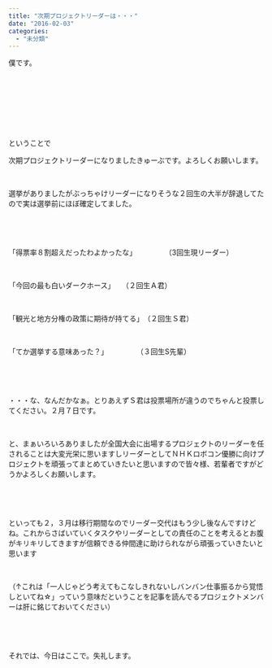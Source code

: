 ```yaml
---
title: "次期プロジェクトリーダーは・・・"
date: "2016-02-03"
categories: 
  - "未分類"
---
```


僕です。

 

 

 

 

ということで

次期プロジェクトリーダーになりましたきゅーぶです。よろしくお願いします。

 

選挙がありましたがぶっちゃけリーダーになりそうな２回生の大半が辞退してたので実は選挙前にほぼ確定してました。

 

 

「得票率８割超えだったわよかったな」　　　　　（3回生現リーダー）

 

「今回の最も白いダークホース」　　（２回生Ａ君）

 

「観光と地方分権の政策に期待が持てる」　（２回生Ｓ君）

 

「てか選挙する意味あった？」　　　　　（３回生S先輩）

 

 

・・・な、なんだかなぁ。とりあえずＳ君は投票場所が違うのでちゃんと投票してください。２月７日です。

 

と、まぁいろいろありましたが全国大会に出場するプロジェクトのリーダーを任されることは大変光栄に思いますしリーダーとしてＮＨＫロボコン優勝に向けプロジェクトを頑張ってまとめていきたいと思いますので皆々様、若輩者ですがどうかよろしくお願いします。

 

 

といっても２，３月は移行期間なのでリーダー交代はもう少し後なんですけどね。これからさばいていくタスクやリーダーとしての責任のことを考えるとお腹がキリキリしてきますが信頼できる仲間達に助けられながら頑張っていきたいと思います

 

（↑これは「一人じゃどう考えてもこなしきれないしバンバン仕事振るから覚悟しといてね☆」っていう意味だということを記事を読んでるプロジェクトメンバーは肝に銘じておいてください）

 

 

それでは、今日はここで。失礼します。

